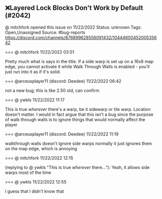 ## ❌Layered Lock Blocks Don't Work by Default (#2042)
@ mitchfork opened this issue on 11/22/2022
Status: unknown
Tags: Open,Unassigned
Source: #bug-reports https://discord.com/channels/876899628556091432/1044460045200535642


=== @ mitchfork 11/22/2022 03:51

Pretty much what is says in the title.  If a side warp is set up on a 16x8 map edge, you cannot activate it while Walk Through Walls is enabled - you'll just run into it as if it's solid.

=== @arceusplayer11 (discord: Deedee) 11/22/2022 06:42

not a new bug; this is like 2.50 old, can confirm

=== @ ywkls 11/22/2022 11:17

This is true _wherever_ there's a warp, be it sidewarp or tile warp. Location doesn't matter. I would in fact argue that this isn't a bug since the purpose of walk through walls is to ignore things that would normally affect the player

=== @arceusplayer11 (discord: Deedee) 11/22/2022 11:19

walkthrough walls doesn't ignore side warps normally
it just ignores them on the map edge, which is annoying

=== @ mitchfork 11/22/2022 12:15

(replying to @ ywkls "This is true _wherever_ there…"): Yeah, it allows side warps most of the time

=== @ ywkls 11/22/2022 12:55

I guess that I didn't know that
